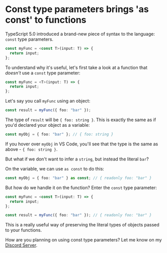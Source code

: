 # Const type parameters brings 'as const' to functions

TypeScript 5.0 introduced a brand-new piece of syntax to the language: `const` type parameters.

```typescript
const myFunc = <const T>(input: T) => {
  return input;
};
```

To understand why it's useful, let's first take a look at a function that _doesn't_ use a `const` type parameter:

```typescript
const myFunc = <T>(input: T) => {
  return input;
};
```

Let's say you call `myFunc` using an object:

```typescript
const result = myFunc({ foo: "bar" });
```

The type of `result` will be `{ foo: string }`. This is exactly the same as if you'd declared your object as a variable:

```typescript
const myObj = { foo: "bar" }; // { foo: string }
```

If you hover over `myObj` in VS Code, you'll see that the type is the same as above - `{ foo: string }`.

But what if we don't want to infer a `string`, but instead the literal `bar`?

On the variable, we can use `as const` to do this:

```typescript
const myObj = { foo: "bar" } as const; // { readonly foo: "bar" }
```

But how do we handle it on the function? Enter the `const` type parameter:

```typescript
const myFunc = <const T>(input: T) => {
  return input;
};

const result = myFunc({ foo: "bar" }); // { readonly foo: "bar" }
```

This is a really useful way of preserving the literal types of objects passed to your functions.

How are you planning on using const type parameters? Let me know on my [Discord Server](https://mattpocock.com/discord).
